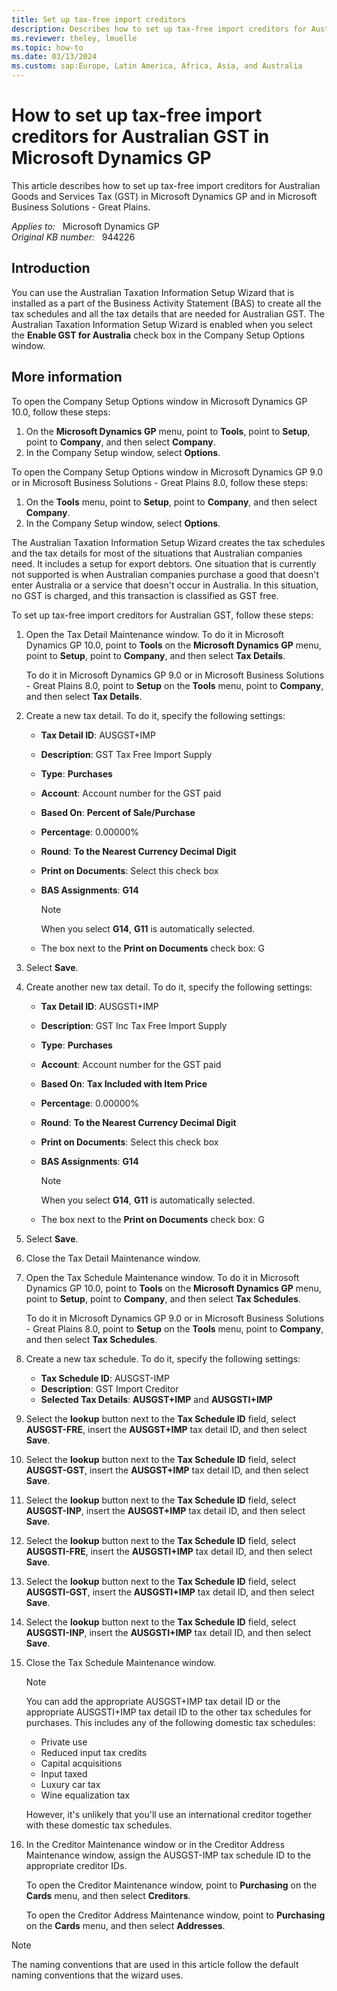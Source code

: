 ```yaml
---
title: Set up tax-free import creditors
description: Describes how to set up tax-free import creditors for Australian Goods and Services Tax (GST) in Microsoft Dynamics GP and in Microsoft Business Solutions - Great Plains.
ms.reviewer: theley, lmuelle
ms.topic: how-to
ms.date: 03/13/2024
ms.custom: sap:Europe, Latin America, Africa, Asia, and Australia
---
```

# How to set up tax-free import creditors for Australian GST in Microsoft Dynamics GP

This article describes how to set up tax-free import creditors for Australian Goods and Services Tax (GST) in Microsoft Dynamics GP and in Microsoft Business Solutions - Great Plains.

_Applies to:_ &nbsp; Microsoft Dynamics GP  
_Original KB number:_ &nbsp; 944226

## Introduction

You can use the Australian Taxation Information Setup Wizard that is installed as a part of the Business Activity Statement (BAS) to create all the tax schedules and all the tax details that are needed for Australian GST. The Australian Taxation Information Setup Wizard is enabled when you select the **Enable GST for Australia** check box in the Company Setup Options window.

## More information

To open the Company Setup Options window in Microsoft Dynamics GP 10.0, follow these steps:

1. On the **Microsoft Dynamics GP** menu, point to **Tools**, point to **Setup**, point to **Company**, and then select **Company**.
2. In the Company Setup window, select **Options**.

To open the Company Setup Options window in Microsoft Dynamics GP 9.0 or in Microsoft Business Solutions - Great Plains 8.0, follow these steps:

1. On the **Tools** menu, point to **Setup**, point to **Company**, and then select **Company**.
2. In the Company Setup window, select **Options**.

The Australian Taxation Information Setup Wizard creates the tax schedules and the tax details for most of the situations that Australian companies need. It includes a setup for export debtors. One situation that is currently not supported is when Australian companies purchase a good that doesn't enter Australia or a service that doesn't occur in Australia. In this situation, no GST is charged, and this transaction is classified as GST free.

To set up tax-free import creditors for Australian GST, follow these steps:

1. Open the Tax Detail Maintenance window. To do it in Microsoft Dynamics GP 10.0, point to **Tools** on the **Microsoft Dynamics GP** menu, point to **Setup**, point to **Company**, and then select **Tax Details**.

    To do it in Microsoft Dynamics GP 9.0 or in Microsoft Business Solutions - Great Plains 8.0, point to **Setup** on the **Tools** menu, point to **Company**, and then select **Tax Details**.
2. Create a new tax detail. To do it, specify the following settings:

    - **Tax Detail ID**: AUSGST+IMP
    - **Description**: GST Tax Free Import Supply
    - **Type**: **Purchases**  
    - **Account**: Account number for the GST paid
    - **Based On**: **Percent of Sale/Purchase**  
    - **Percentage**: 0.00000%
    - **Round**: **To the Nearest Currency Decimal Digit**  
    - **Print on Documents**: Select this check box
    - **BAS Assignments**: **G14**  

        > [!NOTE]
        > When you select **G14**, **G11** is automatically selected.
    - The box next to the **Print on Documents** check box: G
3. Select **Save**.
4. Create another new tax detail. To do it, specify the following settings:

    - **Tax Detail ID**: AUSGSTI+IMP
    - **Description**: GST Inc Tax Free Import Supply
    - **Type**: **Purchases**  
    - **Account**: Account number for the GST paid
    - **Based On**: **Tax Included with Item Price**  
    - **Percentage**: 0.00000%
    - **Round**: **To the Nearest Currency Decimal Digit**  
    - **Print on Documents**: Select this check box
    - **BAS Assignments**: **G14**  

        > [!NOTE]
        > When you select **G14**, **G11** is automatically selected.
    - The box next to the **Print on Documents** check box: G
5. Select **Save**.
6. Close the Tax Detail Maintenance window.
7. Open the Tax Schedule Maintenance window. To do it in Microsoft Dynamics GP 10.0, point to **Tools** on the **Microsoft Dynamics GP** menu, point to **Setup**, point to **Company**, and then select **Tax Schedules**.

    To do it in Microsoft Dynamics GP 9.0 or in Microsoft Business Solutions - Great Plains 8.0, point to **Setup** on the **Tools** menu, point to **Company**, and then select **Tax Schedules**.
8. Create a new tax schedule. To do it, specify the following settings:
   - **Tax Schedule ID**: AUSGST-IMP
   - **Description**: GST Import Creditor
   - **Selected Tax Details**: **AUSGST+IMP** and **AUSGSTI+IMP**
9. Select the **lookup** button next to the **Tax Schedule ID** field, select **AUSGST-FRE**, insert the **AUSGST+IMP** tax detail ID, and then select **Save**.
10. Select the **lookup** button next to the **Tax Schedule ID** field, select **AUSGST-GST**, insert the **AUSGST+IMP** tax detail ID, and then select **Save**.
11. Select the **lookup** button next to the **Tax Schedule ID** field, select **AUSGST-INP**, insert the **AUSGST+IMP** tax detail ID, and then select **Save**.
12. Select the **lookup** button next to the **Tax Schedule ID** field, select **AUSGSTI-FRE**, insert the **AUSGSTI+IMP** tax detail ID, and then select **Save**.
13. Select the **lookup** button next to the **Tax Schedule ID** field, select **AUSGSTI-GST**, insert the **AUSGSTI+IMP** tax detail ID, and then select **Save**.
14. Select the **lookup** button next to the **Tax Schedule ID** field, select **AUSGSTI-INP**, insert the **AUSGSTI+IMP** tax detail ID, and then select **Save**.
15. Close the Tax Schedule Maintenance window.

    > [!NOTE]
    > You can add the appropriate AUSGST+IMP tax detail ID or the appropriate AUSGSTI+IMP tax detail ID to the other tax schedules for purchases. This includes any of the following domestic tax schedules:
    >
    > - Private use
    > - Reduced input tax credits
    > - Capital acquisitions
    > - Input taxed
    > - Luxury car tax
    > - Wine equalization tax

    However, it's unlikely that you'll use an international creditor together with these domestic tax schedules.

16. In the Creditor Maintenance window or in the Creditor Address Maintenance window, assign the AUSGST-IMP tax schedule ID to the appropriate creditor IDs.

    To open the Creditor Maintenance window, point to **Purchasing** on the **Cards** menu, and then select **Creditors**.

    To open the Creditor Address Maintenance window, point to **Purchasing** on the **Cards** menu, and then select **Addresses**.

> [!NOTE]
> The naming conventions that are used in this article follow the default naming conventions that the wizard uses.
